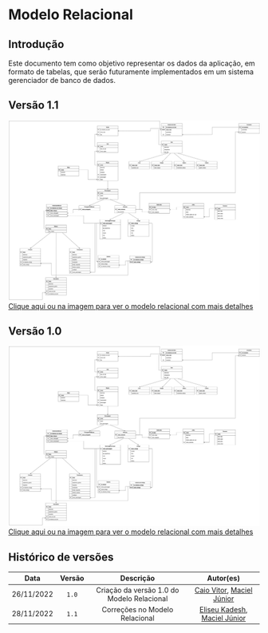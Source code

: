 # Modelo Relacional

## Introdução

Este documento tem como objetivo representar os dados da aplicação, em formato de tabelas, que serão futuramente implementados em um sistema gerenciador de banco de dados.

## Versão 1.1

[![Imagem de capa](./images/modelo-relacional12.jpg)](./images/modelo-relacional12.jpg)
[Clique aqui ou na imagem para ver o modelo relacional com mais detalhes](./images/modelo-relacional12.jpg)
## Versão 1.0

[![Imagem de capa](./images/ModeloRelacional1.1.jpg)](./images/ModeloRelacional1.1.jpg)
[Clique aqui ou na imagem para ver o modelo relacional com mais detalhes](./images/ModeloRelacional1.1.jpg)


## Histórico de versões

|    Data    | Versão |          Descrição                         | Autor(es) |
| :--------: | :----: | :----------------------------------------: | :----:
| 26/11/2022 | `1.0`  | Criação da versão 1.0 do Modelo Relacional | [Caio Vitor](https://github.com/caiozim112), [Maciel Júnior](https://github.com/macieljuniormax)
| 28/11/2022 | `1.1`  | Correções no Modelo Relacional | [Eliseu Kadesh](https://github.com/eliseukadesh67), [Maciel Júnior](https://github.com/macieljuniormax)